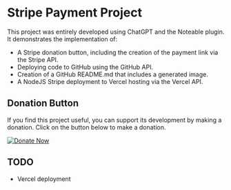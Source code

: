 
# Stripe Payment Project

This project was entirely developed using ChatGPT and the Noteable plugin. It demonstrates the implementation of:

- A Stripe donation button, including the creation of the payment link via the Stripe API.
- Deploying code to GitHub using the GitHub API.
- Creation of a GitHub README.md that includes a generated image.
- A NodeJS Stripe deployment to Vercel hosting via the Vercel API.

## Donation Button

If you find this project useful, you can support its development by making a donation. Click on the button below to make a donation.

[![Donate Now](https://buy.stripe.com/00g14peASeEd7xCcMM)](https://buy.stripe.com/00g14peASeEd7xCcMM)

## TODO

- Vercel deployment

